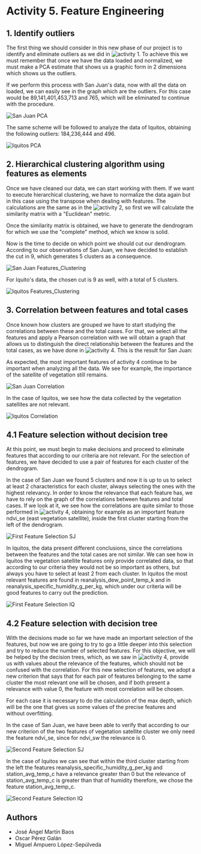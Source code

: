 # Activity 5. Feature Engineering

## 1. Identify outliers
The first thing we should consider in this new phase of our project is to identify and eliminate outliers as we did in ![activity 1](../Activity_1). To achieve this we must remember that once we have the data loaded and normalized, we must make a PCA estimate that shows us a graphic form in 2 dimensions which shows us the outliers.

If we perform this process with San Juan's data, now with all the data on loaded, we can easily see in the graph which are the outliers. For this case would be 89,141,401,453,713 and 765, which will be eliminated to continue with the procedure.

![San Juan PCA](images/San_Juan-PCA.png)

The same scheme will be followed to analyze the data of Iquitos, obtaining the following outliers: 184,236,444 and 496.

![Iquitos PCA](images/Iquitos-PCA.png)

## 2. Hierarchical clustering algorithm using features as elements
Once we have cleaned our data, we can start working with them. If we want to execute hierarchical clustering, we have to normalize the data again but in this case using the transpose when dealing with features. The calculations are the same as in the ![activity 2](../Activity_2), so first we will calculate the similarity matrix with a "Euclidean" metric.

Once the similarity matrix is obtained, we have to generate the dendrogram for which we use the "complete" method, which we know is solid.

Now is the time to decide on which point we should cut our dendrogram. According to our observations of San Juan, we have decided to establish the cut in 9, which generates 5 clusters as a consequence.

![San Juan Features_Clustering](images/San_Juan-Features_clustering.png)

For Iquito's data, the chosen cut is 9 as well, with a total of 5 clusters.

![Iquitos Features_Clustering](images/Iquitos-Features_clustering.png)

## 3. Correlation between features and total cases
Once known how clusters are grouped we have to start studying the correlations between these and the total cases. For that, we select all the features and apply a Pearson correlation with we will obtain a graph that allows us to distinguish the direct relationship between the features and the total cases, as we have done in ![activity 4](../Activity_4). This is the result for San Juan:

As expected, the most important features of activity 4 continue to be important when analyzing all the data. We see for example, the importance of the satellite of vegetation still remains.

![San Juan Correlation](images/San_Juan-Correlation.png)

In the case of Iquitos, we see how the data collected by the vegetation satellites are not relevant.

![Iquitos Correlation](images/Iquitos-Correlation.png)

## 4.1 Feature selection without decision tree
At this point, we must begin to make decisions and proceed to eliminate features that according to our criteria are not relevant. For the selection of features, we have decided to use a pair of features for each cluster of the dendrogram.

In the case of San Juan we found 5 clusters and now it is up to us to select at least 2 characteristics for each cluster, always selecting the ones with the highest relevancy. In order to know the relevance that each feature has, we have to rely on the graph of the correlations between features and total cases. If we look at it, we see how the correlations are quite similar to those performed in ![activity 4](../Activity_4), obtaining for example as an important feature ndvi_se (east vegetation satellite), inside the first cluster starting from the left of the dendrogram.

![First Feature Selection SJ](images/First_Feature_SelectionSJ.png)

In Iquitos, the data present different conclusions, since the correlations between the features and the total cases are not similar. We can see how in Iquitos the vegetation satellite features only provide correlated data, so that according to our criteria they would not be so important as others, but always you have to select at least 2 from each cluster. In Iquitos the most relevant features are found in reanalysis_dew_point_temp_k and in reanalysis_specific_humidity_g_per_kg, which under our criteria will be good features to carry out the prediction.

![First Feature Selection IQ](images/First_Feature_SelectionIQ.png)

## 4.2 Feature selection with decision tree
With the decisions made so far we have made an important selection of the features, but now we are going to try to go a little deeper into this selection and try to reduce the number of selected features. For this objective, we will be helped by the decision trees, which, as we saw in ![activity 4](../Activity_4), provide us with values about the relevance of the features, which should not be confused with the correlation. For this new selection of features, we adopt a new criterion that says that for each pair of features belonging to the same cluster the most relevant one will be chosen, and if both present a relevance with value 0, the feature with most correlation will be chosen.

For each case it is necessary to do the calculation of the max depth, which will be the one that gives us some values of the precise features and without overfitting.

In the case of San Juan, we have been able to verify that according to our new criterion of the two features of vegetation satellite cluster we only need the feature ndvi_se, since for ndvi_sw the relevance is 0.

![Second Feature Selection SJ](images/Second_Feature_SelectionSJ.png)

In the case of Iquitos we can see that within the third cluster starting from the left the features reanalysis_specific_humidity_g_per_kg and station_avg_temp_c have a relevance greater than 0 but the relevance of station_avg_temp_c is greater than that of humidity therefore, we chose the feature station_avg_temp_c.

![Second Feature Selection IQ](images/Second_Feature_SelectionIQ.png)

## Authors
* José Ángel Martín Baos
* Oscar Pérez Galán
* Miguel Ampuero López-Sepúlveda
